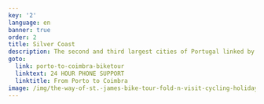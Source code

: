 ```yaml
---
key: '2'
language: en
banner: true
order: 2
title: Silver Coast
description: The second and third largest cities of Portugal linked by bike
goto:
  link: porto-to-coimbra-biketour
  linktext: 24 HOUR PHONE SUPPORT
  linktitle: From Porto to Coimbra
image: /img/the-way-of-st.-james-bike-tour-fold-n-visit-cycling-holidays-3641.jpg
---
```


